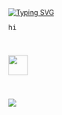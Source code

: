 <div>
<a href="https://git.io/typing-svg"><img src="https://readme-typing-svg.demolab.com?font=Pixelify+Sans&size=25&pause=1000&color=13F7A9&width=500&height=120&lines=welcome+to+my+epic+github+profile;hope+you+will+enjoy+your+stay+%3A);why+are+you+still+here%3F;please+dont+hurt+me;stop+looking+at+me+like+that;im+not+weird...+you+are;please+leave+%3A);i+think+its+time+for+you+to+leave" alt="Typing SVG" /></a>
<pre>
hi
</pre>
<br><br>
<img src="https://camo.githubusercontent.com/491c35555cba4a99c512d30077450413dd53da7d8f234bfca9984ae18112f905/68747470733a2f2f6d656469612e67697068792e636f6d2f6d656469612f316a674c44474431426e3237652f67697068792e676966" height="40" />
<br><br><br>
    
[![](https://img.shields.io/badge/osu!-ff66ab)](https://osu.ppy.sh/users/4606212)
</div>
